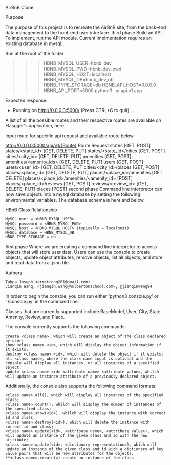AirBnB Clone

Purpose

The purpose of this project is to recreate the AirBnB site, from the back-end data management to the front-end user interface.
third phase
Build an API. To implement, run the API module. Current implmentation requires an existing database in mysql.

Run at the root of the folder


>>> HBNB_MYSQL_USER=hbnb_dev HBNB_MYSQL_PWD=hbnb_dev_pwd HBNB_MYSQL_HOST=localhost HBNB_MYSQL_DB=hbnb_dev_db HBNB_TYPE_STORAGE=db HBNB_API_HOST=0.0.0.0 HBNB_API_PORT=5000 python3 -m api.v1.app

Expected response:


 * Running on http://0.0.0.0:5000/ (Press CTRL+C to quit)
...

A list of all the possible routes and their respective routes are available on Flasgger's application, here.

Input route for specific api request and available route below.

http://0.0.0.0:5000/api/v1/{Route}
Route 	Request
states 	[GET, POST]
states/<state_id> 	[GET, DELETE, PUT]
states/<state_id>/cities 	[GET, POST]
cities/<city_id> 	[GET, DELETE. PUT]
amenities 	[GET, POST]
amenities/<amenity_ids> 	[GET, DELETE, PUT]
users 	[GET, POST]
users/<user_id> 	[GET, DELETE, PUT
cities/<city_id>/places 	[GET, POST]
places/<place_id> 	[GET, DELETE, PUT]
places/<place_id>/amenities 	[GET, DELETE]
places/<place_id>/amenities/<amenity_id> 	[POST]
places/<place_id>/reviews 	[GET, POST]
reviews/<review_id> 	[GET, DELETE, PUT]
places 	[POST]
second phase
Command line interpretor can now save objects into a mysql database by setting the following environmental variables. The database schema is here and below.

HBnB Class Relationship

    MySQL user = <HBNB_MYSQL_USER>
    MySQL password = <HBNB_MYSQL_PWD>
    MySQL host = <HBNB_MYSQL_HOST> (typically = localhost)
    MySQL database = HBNB_MYSQL_DB
    HBNB_TYPE_STORAGE = db

first phase
Where we are creating a command line interpretor to access objects that will store user data. Users can use the console to create objects, update object attributes, remove objects, list all objects, and store and read data from a .json file.

Authors

    Takpa Joseph <armstrong201@gmail.com)
    Jianqin Wang, <jianqin.wang@holbertonschool.com>, @jianqinwang94


In order to begin the console, you can run either 'python3 console.py' or './console.py' in the command line.

Classes that are currently supported include BaseModel, User, City, State, Amenity, Review, and Place.

The console currently supports the following commands:

    create <class name>, which will create an object of the class declared by user;
    show <class name> <id>, which will display the object information if it exists;
    destroy <class name> <id>, which will delete the object if it exists;
    all <class name>, where the class name input is optional and the console will display all instances, or all instances of a specified object;
    update <class name> <id> <attribute name> <attribute value>, whilch will update an instance attribute of a previously declared object.

Additionally, the console also supports the following command formats:

    <class name>.all(), which will display all instances of the specified class;
    <class name>.count(), whilch will display the number of instances of the specified class;
    <class name>.show(<id>), whilch will display the instance with correct id and class;
    <class name>.destroy(<id>), which will delete the instance with correct id and class;
    <class name>.update(<id>, <attribute name>, <attribute value>), which will update an instance of the given class and id with the new attribute;
    <class name>.update(<id>, <dictionary representation>), which will update an instance of the given class and id with a dictionary of key value pairs that will be new attributes for the objects.
    **<class name>.create(=) create an instance of the class



